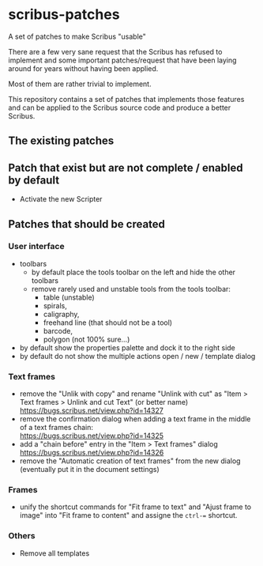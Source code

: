 # scribus-patches

A set of patches to make Scribus "usable"

There are a few very sane request that the Scribus has refused to implement and some important patches/request that have been laying around for years without having been applied.

Most of them are rather trivial to implement.

This repository contains a set of patches that implements those features and can be applied to the Scribus source code and produce a better Scribus.

## The existing patches


## Patch that exist but are not complete / enabled by default

- Activate the new Scripter

## Patches that should be created

### User interface

- toolbars
  - by default place the tools toolbar on the left and hide the other toolbars
  - remove rarely used and unstable tools from the tools toolbar:
    - table (unstable)
    - spirals,
    - caligraphy,
    - freehand line (that should not be a tool)
    - barcode,
    - polygon (not 100% sure...)
- by default show the properties palette and dock it to the right side
- by default do not show the multiple actions open / new / template dialog

### Text frames

- remove the "Unlik with copy" and rename "Unlink with cut" as "Item > Text frames > Unlink and cut Text" (or better name)  
  https://bugs.scribus.net/view.php?id=14327
- remove the confirmation dialog when adding a text frame in the middle of a text frames chain:  
  https://bugs.scribus.net/view.php?id=14325
- add a "chain before" entry in the "Item > Text frames" dialog  
  https://bugs.scribus.net/view.php?id=14326
- remove the "Automatic creation of text frames" from the new dialog (eventually put it in the document settings)

### Frames

- unify the shortcut commands for "Fit frame to text" and "Ajust frame to image" into "Fit frame to content" and assigne the `ctrl-=` shortcut.


### Others

- Remove all templates
